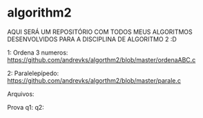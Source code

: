 # algorithm2
AQUI SERÁ UM REPOSITÓRIO COM TODOS MEUS ALGORITMOS DESENVOLVIDOS PARA A DISCIPLINA DE ALGORITMO 2 :D


1: Ordena 3 numeros: https://github.com/andrevks/algorthm2/blob/master/ordenaABC.c

2: Paralelepípedo: https://github.com/andrevks/algorthm2/blob/master/parale.c







Arquivos:


Prova
q1:
q2:
